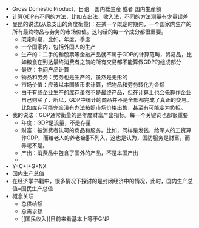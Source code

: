 - Gross Domestic Product，日语　国内総生産 或者 国内生産額
- 计算GDP有不同的方法，比如支出法、收入法，不同的方法测量有少量误差
- 曼昆的说法(从总支出的角度衡量)：在某一个既定时期内，一个国家内生产的所有最终物品与劳务的市场价值。这句话的每一个成分都很重要。
    - 既定时期，比如，年度，季度
    - 一个国家内，包括外国人的生产
    - 生产的：二手的和股票等金融产品就不属于GDP的计算范畴，贸易品，比如粮食在到达最终消费者之前的所有交易都不能算做GDP的组成部分
    - 最终：中间产品计算
    - 物品和劳务：劳务也是生产的，虽然是无形的
    - 市场价值：应该以本国货币来计算，把物品和劳务转化为金额
    - 由于有些企业生产的库存虽然不是最终产品，但在计算上也会先算作企业自己购买了，所以，GDP中统计的商品并不是全部都完成了真正的交易。比如库存可能完全没有办法按照市场价格出售，甚至有可能变为负担。
- 我的说法：GDP通常衡量的是年度财富产出指标。每一个关键词也都很重要
    - 年度：GDP是流量，不是存量
    - 财富：被消费者认可的商品和服务。比如，同样是发钱，给军人的工资算作GDP，而给老人的养老金不列入，这也是认为，国防服务是财富，而养老不是。
    - 产出：消费品中包含了国外的产品，不是本国产出
    - 
- Y=C+I+G+NX
- 国内生产总值
- 在经济学书籍中，很多情况下探讨的是封闭经济中的情况，此时，国内生产总值=国民生产总值
- 概念关联
    - 总供给额
    - 总需求额
    - [[国民收入]]目前来看基本上等于GNP

